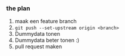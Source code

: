 ### the plan

1. maak een feature branch
1. `git push --set-upstream origin <branch>`
1. Dummydata tonen
1. Dummydata beter tonen :)
1. pull request maken